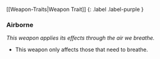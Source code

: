 
[[Weapon-Traits|Weapon Trait]]
{: .label .label-purple }

### Airborne
*This weapon applies its effects through the air we breathe.*
* This weapon only affects those that need to breathe.